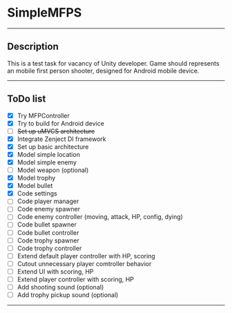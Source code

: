 # SimpleMFPS

---

## Description

This is a test task for vacancy of Unity developer.
Game should represents an mobile first person shooter, designed for Android mobile device. 

---

## ToDo list

- [x] Try MFPController
- [x] Try to build for Android device
- [ ] ~~Set up uMVCS architecture~~
- [x] Integrate Zenject DI framework
- [x] Set up basic architecture
- [x] Model simple location
- [x] Model simple enemy
- [ ] Model weapon (optional)
- [x] Model trophy
- [x] Model bullet
- [x] Code settings
- [ ] Code player manager
- [ ] Code enemy spawner
- [ ] Code enemy controller (moving, attack, HP, config, dying)
- [ ] Code bullet spawner
- [ ] Code bullet controller
- [ ] Code trophy spawner
- [ ] Code trophy controller
- [ ] Extend default player controller with HP, scoring
- [ ] Cutout unnecessary player comtroller behavior
- [ ] Extend UI with scoring, HP
- [ ] Extend player controller with scoring, HP
- [ ] Add shooting sound (optional)
- [ ] Add trophy pickup sound (optional)

---


